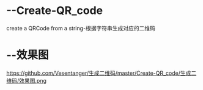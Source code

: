 # --Create-QR_code
create a QRCode from a string-根据字符串生成对应的二维码
# --效果图
https://github.com/Vesentanger/生成二维码/master/Create-QR_code/生成二维码/效果图.png
